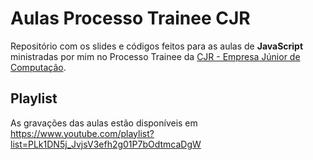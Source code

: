 # Aulas Processo Trainee CJR

Repositório com os slides e códigos feitos para as aulas de **JavaScript** ministradas por mim no Processo Trainee da [CJR - Empresa Júnior de Computação](https://cjr.org.br).

## Playlist

As gravações das aulas estão disponíveis em https://www.youtube.com/playlist?list=PLk1DN5j_JvjsV3efh2g01P7bOdtmcaDgW
